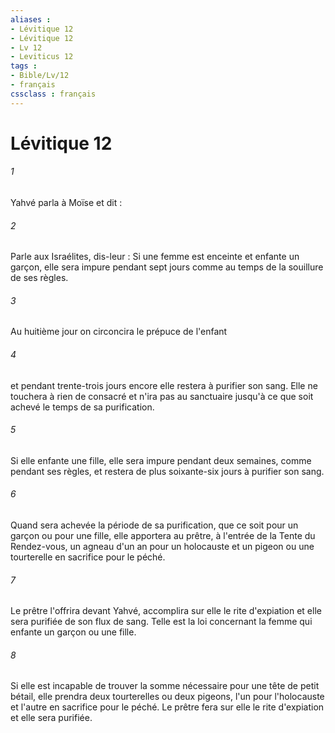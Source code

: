 ```yaml
---
aliases : 
- Lévitique 12
- Lévitique 12
- Lv 12
- Leviticus 12
tags : 
- Bible/Lv/12
- français
cssclass : français
---
```


# Lévitique 12

###### 1
Yahvé parla à Moïse et dit : 
###### 2
Parle aux Israélites, dis-leur : Si une femme est enceinte et enfante un garçon, elle sera impure pendant sept jours comme au temps de la souillure de ses règles. 
###### 3
Au huitième jour on circoncira le prépuce de l'enfant 
###### 4
et pendant trente-trois jours encore elle restera à purifier son sang. Elle ne touchera à rien de consacré et n'ira pas au sanctuaire jusqu'à ce que soit achevé le temps de sa purification. 
###### 5
Si elle enfante une fille, elle sera impure pendant deux semaines, comme pendant ses règles, et restera de plus soixante-six jours à purifier son sang. 
###### 6
Quand sera achevée la période de sa purification, que ce soit pour un garçon ou pour une fille, elle apportera au prêtre, à l'entrée de la Tente du Rendez-vous, un agneau d'un an pour un holocauste et un pigeon ou une tourterelle en sacrifice pour le péché. 
###### 7
Le prêtre l'offrira devant Yahvé, accomplira sur elle le rite d'expiation et elle sera purifiée de son flux de sang. Telle est la loi concernant la femme qui enfante un garçon ou une fille. 
###### 8
Si elle est incapable de trouver la somme nécessaire pour une tête de petit bétail, elle prendra deux tourterelles ou deux pigeons, l'un pour l'holocauste et l'autre en sacrifice pour le péché. Le prêtre fera sur elle le rite d'expiation et elle sera purifiée. 
